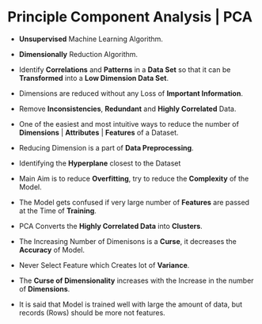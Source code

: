 # Principle Component Analysis | PCA

- **Unsupervised** Machine Learning Algorithm.

- **Dimensionally** Reduction Algorithm.

- Identify **Correlations** and **Patterns** in a **Data Set** so that it can be **Transformed** into a **Low Dimension Data Set**. 

- Dimensions are reduced without any Loss of **Important Information**.

- Remove **Inconsistencies**, **Redundant** and **Highly Correlated** Data.

- One of the easiest and most intuitive ways to reduce the number of **Dimensions** | **Attributes** | **Features** of a Dataset.

- Reducing Dimension is a part of **Data Preprocessing**.

- Identifying the **Hyperplane** closest to the Dataset

- Main Aim is to reduce **Overfitting**, try to reduce the **Complexity** of the Model.

- The Model gets confused if very large number of **Features** are passed at the Time of **Training**.

- PCA Converts the **Highly Correlated Data** into **Clusters**.

- The Increasing Number of Dimenisons is a **Curse**, it decreases the **Accuracy** of Model.

- Never Select Feature which Creates lot of **Variance**.

- The **Curse of Dimensionality** increases with the Increase in the number of **Dimensions**.

-  It is said that Model is trained well with large the amount of data, but records (Rows) should be more not features.
